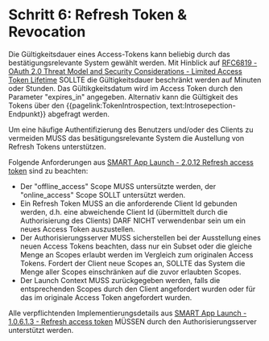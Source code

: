 # Schritt 6: Refresh Token & Revocation

Die Gültigkeitsdauer eines Access-Tokens kann beliebig durch das bestätigungsrelevante System gewählt werden. Mit Hinblick auf [RFC6819 -  OAuth 2.0 Threat Model and Security Considerations - Limited Access Token Lifetime](https://datatracker.ietf.org/doc/html/rfc6819#section-3.1.2) SOLLTE die Gültigkeitsdauer beschränkt werden auf Minuten oder Stunden. Das Gültikgkeitsdatum wird im Access Token durch den Parameter "expires_in" angegeben. Alternativ kann die Gültigkeit des Tokens über den {{pagelink:TokenIntrospection, text:Introsepection-Endpunkt}} abgefragt werden.

Um eine häufige Authentifizierung des Benutzers und/oder des Clients zu vermeiden MUSS das besätigungsrelevante System die Austellung von Refresh Tokens unterstützen.

Folgende Anforderungen aus [SMART App Launch - 2.0.12 Refresh access token](http://build.fhir.org/ig/HL7/smart-app-launch/app-launch.html#refresh-access-token) sind zu beachten:

- Der "offline_access" Scope MUSS untersützte werden, der "online_access" Scope SOLLT untersützt werden.
- Ein Refresh Token MUSS an die anforderende Client Id gebunden werden, d.h. eine abweichende Client Id (übermittelt durch die Authorisierung des Clients) DARF NICHT verwendenbar sein um ein neues Access Token auszustellen.
- Der Authorisierungsserver MUSS sicherstellen bei der Ausstellung eines neuen Access Tokens beachten, dass nur ein Subset oder die gleiche Menge an Scopes erlaubt werden im Vergleich zum originalen Access Tokens. Fordert der Client neue Scopes an, SOLLTE das System die Menge aller Scopes einschränken auf die zuvor erlaubten Scopes.
- Der Launch Context MUSS zurückgegeben werden, falls die entsprechenden Scopes durch den Client angefordert wurden oder für das im originale Access Token angefordert wurden.

Alle verpflichtenden Implementierungsdetails aus [SMART App Launch - 1.0.6.1.3 - Refresh access token](http://build.fhir.org/ig/HL7/smart-app-launch/app-launch.html#refresh-access-token) MÜSSEN durch den Authorisierungsserver unterstützt werden.